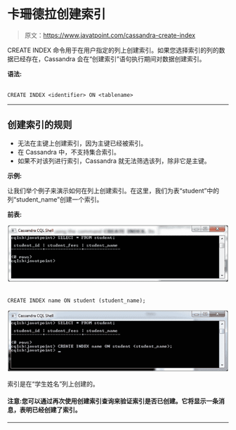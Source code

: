 # 卡珊德拉创建索引

> 原文：<https://www.javatpoint.com/cassandra-create-index>

CREATE INDEX 命令用于在用户指定的列上创建索引。如果您选择索引的列的数据已经存在，Cassandra 会在“创建索引”语句执行期间对数据创建索引。

**语法:**

```

CREATE INDEX <identifier> ON <tablename> 

```

* * *

## 创建索引的规则

*   无法在主键上创建索引，因为主键已经被索引。
*   在 Cassandra 中，不支持集合索引。
*   如果不对该列进行索引，Cassandra 就无法筛选该列，除非它是主键。

**示例:**

让我们举个例子来演示如何在列上创建索引。在这里，我们为表“student”中的列“student_name”创建一个索引。

**前表:**

![Cassandra Create index 1](img/8333d9bbe58a755a8edd02f44db1e062.png)

```

CREATE INDEX name ON student (student_name); 

```

![Cassandra Create index 2](img/a93348a70a4bfb11aac6fc01ef2f1dba.png)

索引是在“学生姓名”列上创建的。

#### 注意:您可以通过再次使用创建索引查询来验证索引是否已创建。它将显示一条消息，表明已经创建了索引。

* * *